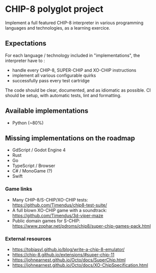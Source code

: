# CHIP-8 polyglot project

Implement a full featured CHIP-8 interpreter in various programming languages and technologies, as a learning exercice.

## Expectations

For each language / technology included in "implementations", the interpreter have to :

- handle every CHIP-8, SUPER-CHIP and XO-CHIP instructions
- implement all various configurable quirks
- successfully pass every test cartridge

The code should be clear, documented, and as idiomatic as possible.
CI should be setup, with automatic tests, lint and formatting.

## Available implementations

- Python (~80%)

## Missing implementations on the roadmap

- GdScript / Godot Engine 4 
- Rust
- Go
- TypeScript / Browser
- C# / MonoGame (?)
- Swift

### Game links

- Many CHIP-8/S-CHIP/XO-CHIP tests: https://github.com/Timendus/chip8-test-suite/
- A full blown XO-CHIP game with a soundtrack: https://github.com/Timendus/3d-viper-maze
- Public domain games for S-CHIP: https://www.zophar.net/pdroms/chip8/super-chip-games-pack.html

### External resources

- https://tobiasvl.github.io/blog/write-a-chip-8-emulator/
- https://chip-8.github.io/extensions/#super-chip-11
- https://johnearnest.github.io/Octo/docs/SuperChip.html
- https://johnearnest.github.io/Octo/docs/XO-ChipSpecification.html
